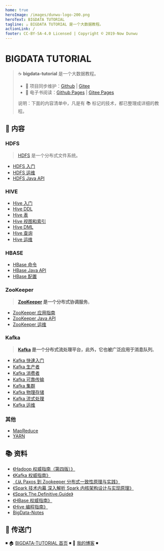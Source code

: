 ```yaml
---
home: true
heroImage: /images/dunwu-logo-200.png
heroText: BIGDATA TUTORIAL
tagline: ☕ BIGDATA TUTORIAL 是一个大数据教程。
actionLink: /
footer: CC-BY-SA-4.0 Licensed | Copyright © 2019-Now Dunwu
---
```


# BIGDATA TUTORIAL

> ☕ **bigdata-tutorial** 是一个大数据教程。
>
> - 🔁 项目同步维护：[Github](https://github.com/dunwu/bigdata-tutorial/) | [Gitee](https://gitee.com/turnon/bigdata-tutorial/)
> - 📖 电子书阅读：[Github Pages](https://dunwu.github.io/bigdata-tutorial/) | [Gitee Pages](http://turnon.gitee.io/bigdata-tutorial/)
>
> 说明：下面的内容清单中，凡是有 📚 标记的技术，都已整理成详细的教程。

## 📖 内容

### HDFS

> [HDFS](hdfs) 是一个分布式文件系统。

- [HDFS 入门](hdfs/hdfs-quickstart.md)
- [HDFS 运维](hdfs/hdfs-ops.md)
- [HDFS Java API](hdfs/hdfs-java-api.md)

### HIVE

- [Hive 入门](hive/hive-quickstart.md)
- [Hive DDL](hive/hive-ddl.md)
- [Hive 表](hive/hive-table.md)
- [Hive 视图和索引](hive/hive-index-and-view.md)
- [Hive DML](hive/hive-dml.md)
- [Hive 查询](hive/hive-query.md)
- [Hive 运维](hive/hive-ops.md)

### HBASE

- [HBase 命令](hbase/hbase-cli.md)
- [HBase Java API](hbase/hbase-api.md)
- [HBase 配置](hbase/hbase-ops.md)

### ZooKeeper

> **[ZooKeeper](zookeeper) 是一个分布式协调服务**。

- [ZooKeeper 应用指南](zookeeper/zookeeper-quickstart.md)
- [ZooKeeper Java API](zookeeper/zookeeper-api.md)
- [ZooKeeper 运维](zookeeper/zookeeper-ops.md)

### Kafka

> **[Kafka](kafka) 是一个分布式流处理平台，此外，它也被广泛应用于消息队列**。

- [Kafka 快速入门](kafka/Kafka快速入门.md)
- [Kafka 生产者](kafka/Kafka生产者.md)
- [Kafka 消费者](kafka/Kafka消费者.md)
- [Kafka 可靠传输](kafka/Kafka可靠传输.md)
- [Kafka 集群](kafka/Kafka集群.md)
- [Kafka 物理存储](kafka/Kafka物理存储.md)
- [Kafka 流式处理](kafka/Kafka流式处理.md)
- [Kafka 运维](kafka/Kafka运维.md)

### 其他

- [MapReduce](mapreduce/mapreduce.md)
- [YARN](yarn.md)

## 📚 资料

- [《Hadoop 权威指南（第四版）》](https://item.jd.com/12109713.html)
- [《Kafka 权威指南》](https://item.jd.com/12270295.html)
- [《从 Paxos 到 Zookeeper 分布式一致性原理与实践》](https://item.jd.com/11622772.html)
- [《Spark 技术内幕 深入解析 Spark 内核架构设计与实现原理》](https://book.douban.com/subject/26649141/)
- [《Spark.The.Definitive.Guide》](https://book.douban.com/subject/27035127/)
- [《HBase 权威指南》](https://book.douban.com/subject/10748460/)
- [《Hive 编程指南》](https://book.douban.com/subject/25791255/)
- [BigData-Notes](https://github.com/heibaiying/BigData-Notes)

## 🚪 传送门

◾ 🏠 [BIGDATA-TUTORIAL 首页](https://github.com/dunwu/bigdata-tutorial) ◾ 🎯 [我的博客](https://github.com/dunwu/blog) ◾
